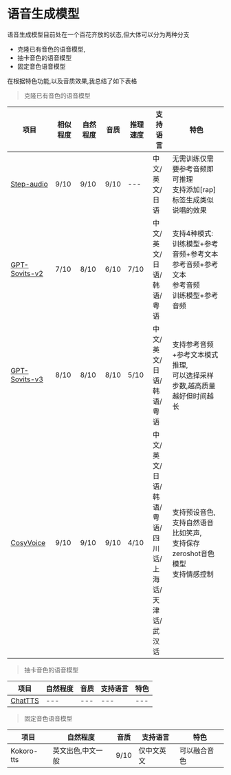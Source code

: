 # 语音生成模型

语音生成模型目前处在一个百花齐放的状态,但大体可以分为两种分支

+ 克隆已有音色的语音模型,
+ 抽卡音色的语音模型
+ 固定音色语音模型

在根据特色功能,以及音质效果,我总结了如下表格

> 克隆已有音色的语音模型

| 项目                                                                          | 相似程度 | 自然程度 | 音质 | 推理速度 | 支持语言                                                                                     | 特色                                                                                                 |
| ----------------------------------------------------------------------------- | -------- | -------- | ---- | -------- | -------------------------------------------------------------------------------------------- | ---------------------------------------------------------------------------------------------------- |
| [Step-audio](https://github.com/stepfun-ai/Step-Audio/blob/main/README_CN.md) | 9/10     | 9/10     | 9/10 | ---      | 中文/</br>英文/</br>日语                                                                     | 无需训练仅需要参考音频即可推理</br>支持添加[rap]标签生成类似说唱的效果                               |
| [GPT-Sovits-v2](https://github.com/RVC-Boss/GPT-SoVITS)                       | 7/10     | 8/10     | 6/10 | 7/10     | 中文/</br>英文/</br>日语/</br>韩语/</br>粤语                                                 | 支持4种模式:</br>训练模型+参考音频+参考文本</br>参考音频+参考文本</br>参考音频</br>训练模型+参考音频 |
| [GPT-Sovits-v3](https://github.com/RVC-Boss/GPT-SoVITS)                       | 8/10     | 8/10     | 8/10 | 5/10     | 中文/</br>英文/</br>日语/</br>韩语/</br>粤语                                                 | 支持参考音频+参考文本模式推理,</br>可以选择采样步数,越高质量越好但时间越长                           |
| [CosyVoice](https://github.com/FunAudioLLM/CosyVoice)                         | 9/10     | 9/10     | 9/10 | 4/10     | 中文/</br>英文/</br>日语/</br>韩语/</br>粤语/</br>四川话/</br>上海话/</br>天津话/</br>武汉话 |支持预设音色,</br>支持自然语音比如笑声,</br>支持保存zeroshot音色模型</br>支持情感控制

> 抽卡音色的语音模型

| 项目 |自然程度 | 音质 | 支持语言 | 特色 |
| ---- | -------- | ---- | -------- | ---- |
[ChatTTS](https://github.com/2noise/ChatTTS)|---|---|---|---

> 固定音色语音模型

| 项目       |自然程度 | 音质              | 支持语言   | 特色         |
| ---------- | ----------------- | ---------- | ------------ |---
| Kokoro-tts |英文出色,中文一般| 9/10 | 仅中文英文 | 可以融合音色 |
